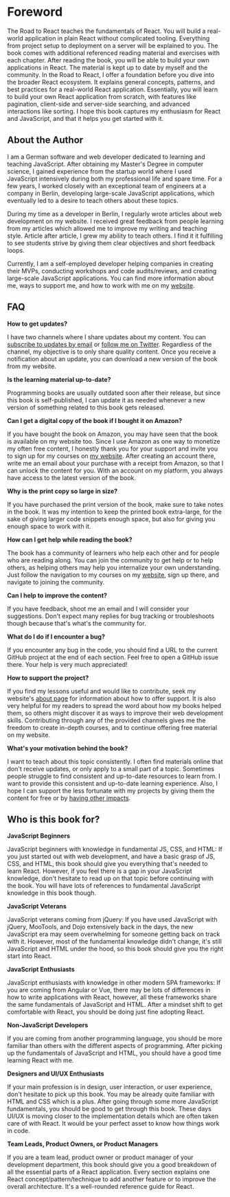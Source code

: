 # Foreword

The Road to React teaches the fundamentals of React. You will build a real-world application in plain React without complicated tooling. Everything from project setup to deployment on a server will be explained to you. The book comes with additional referenced reading material and exercises with each chapter. After reading the book, you will be able to build your own applications in React. The material is kept up to date by myself and the community. In the Road to React, I offer a foundation before you dive into the broader React ecosystem. It explains general concepts, patterns, and best practices for a real-world React application. Essentially, you will learn to build your own React application from scratch, with features like pagination, client-side and server-side searching, and advanced interactions like sorting. I hope this book captures my enthusiasm for React and JavaScript, and that it helps you get started with it.

## About the Author

I am a German software and web developer dedicated to learning and teaching JavaScript. After obtaining my Master's Degree in computer science, I gained experience from the startup world where I used JavaScript intensively during both my professional life and spare time. For a few years, I worked closely with an exceptional team of engineers at a company in Berlin, developing large-scale JavaScript applications, which eventually led to a desire to teach others about these topics.

During my time as a developer in Berlin, I regularly wrote articles about web development on my website. I received great feedback from people learning from my articles which allowed me to improve my writing and teaching style. Article after article, I grew my ability to teach others. I find it it fulfilling to see students strive by giving them clear objectives and short feedback loops.

Currently, I am a self-employed developer helping companies in creating their MVPs, conducting workshops and code audits/reviews, and creating large-scale JavaScript applications. You can find more information about me, ways to support me, and how to work with me on my [website](https://www.robinwieruch.de/about).

## FAQ

**How to get updates?**

I have two channels where I share updates about my content. You can [subscribe to updates by email](https://www.getrevue.co/profile/rwieruch) or [follow me on Twitter](https://twitter.com/rwieruch). Regardless of the channel, my objective is to only share quality content. Once you receive a notification about an update, you can download a new version of the book from my website.

**Is the learning material up-to-date?**

Programming books are usually outdated soon after their release, but since this book is self-published, I can update it as needed whenever a new version of something related to this book gets released.

**Can I get a digital copy of the book if I bought it on Amazon?**

If you have bought the book on Amazon, you may have seen that the book is available on my website too. Since I use Amazon as one way to monetize my often free content, I honestly thank you for your support and invite you to sign up for my courses on [my website](https://www.robinwieruch.de). After creating an account there, write me an email about your purchase with a receipt from Amazon, so that I can unlock the content for you. With an account on my platform, you always have access to the latest version of the book.

**Why is the print copy so large in size?**

If you have purchased the print version of the book, make sure to take notes in the book. It was my intention to keep the printed book extra-large, for the sake of giving larger code snippets enough space, but also for giving you enough space to work with it.

**How can I get help while reading the book?**

The book has a community of learners who help each other and for people who are reading along. You can join the community to get help or to help others, as helping others may help you internalize your own understanding. Just follow the navigation to my courses on my [website](https://www.robinwieruch.de), sign up there, and navigate to joining the community.

**Can I help to improve the content?**

If you have feedback, shoot me an email and I will consider your suggestions. Don't expect many replies for bug tracking or troubleshoots though because that's what's the community for.

**What do I do if I encounter a bug?**

If you encounter any bug in the code, you should find a URL to the current GitHub project at the end of each section. Feel free to open a GitHub issue there. Your help is very much appreciated!

**How to support the project?**

If you find my lessons useful and would like to contribute, seek my website's [about page](https://www.robinwieruch.de/about/) for information about how to offer support. It is also very helpful for my readers to spread the word about how my books helped them, so others might discover it as ways to improve their web development skills. Contributing through any of the provided channels gives me the freedom to create in-depth courses, and to continue offering free material on my website.

**What's your motivation behind the book?**

I want to teach about this topic consistently. I often find materials online that don't receive updates, or only apply to a small part of a topic. Sometimes people struggle to find consistent and up-to-date resources to learn from. I want to provide this consistent and up-to-date learning experience. Also, I hope I can support the less fortunate with my projects by giving them the content for free or by [having other impacts](https://www.robinwieruch.de/giving-back-by-learning-react).

## Who is this book for?

**JavaScript Beginners**

JavaScript beginners with knowledge in fundamental JS, CSS, and HTML: If you just started out with web development, and have a basic grasp of JS, CSS, and HTML, this book should give you everything that's needed to learn React. However, if you feel there is a gap in your JavaScript knowledge, don't hesitate to read up on that topic before continuing with the book. You will have lots of references to fundamental JavaScript knowledge in this book though.

**JavaScript Veterans**

JavaScript veterans coming from jQuery: If you have used JavaScript with jQuery, MooTools, and Dojo extensively back in the days, the new JavaScript era may seem overwhelming for someone getting back on track with it. However, most of the fundamental knowledge didn't change, it's still JavaScript and HTML under the hood, so this book should give you the right start into React.

**JavaScript Enthusiasts**

JavaScript enthusiasts with knowledge in other modern SPA frameworks: If you are coming from Angular or Vue, there may be lots of differences in how to write applications with React, however, all these frameworks share the same fundamentals of JavaScript and HTML. After a mindset shift to get comfortable with React, you should be doing just fine adopting React.

**Non-JavaScript Developers**

If you are coming from another programming language, you should be more familiar than others with the different aspects of programming. After picking up the fundamentals of JavaScript and HTML, you should have a good time learning React with me.

**Designers and UI/UX Enthusiasts**

If your main profession is in design, user interaction, or user experience, don't hesitate to pick up this book. You may be already quite familiar with HTML and CSS which is a plus. After going through some more JavaScript fundamentals, you should be good to get through this book. These days UI/UX is moving closer to the implementation details which are often taken care of with React. It would be your perfect asset to know how things work in code.

**Team Leads, Product Owners, or Product Managers**

If you are a team lead, product owner or product manager of your development department, this book should give you a good breakdown of all the essential parts of a React application. Every section explains one React concept/pattern/technique to add another feature or to improve the overall architecture. It's a well-rounded reference guide for React.